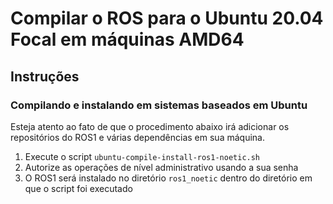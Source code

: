 # Compilar o ROS para o Ubuntu 20.04 Focal em máquinas AMD64

## Instruções

### Compilando e instalando em sistemas baseados em Ubuntu

Esteja atento ao fato de que o procedimento abaixo irá adicionar os repositórios
do ROS1 e várias dependências em sua máquina.

1. Execute o script `ubuntu-compile-install-ros1-noetic.sh`
2. Autorize as operações de nível administrativo usando a sua senha
3. O ROS1 será instalado no diretório `ros1_noetic` dentro do diretório em que o
script foi executado